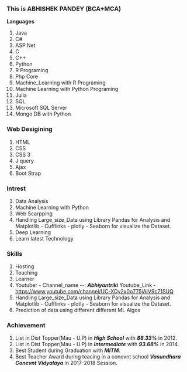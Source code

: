 ### This is ABHISHEK PANDEY (BCA+MCA)
__Languages__
1. Java
2. C#
3. ASP.Net
4. C
5. C++
6. Python 
7. R Programing
8. Php Core 
9. Machine_Learning with R Programing 
10. Machine Learning with Python Programing 
11. Julia 
12. SQL
13. Microsoft SQL Server 
14. Mongo DB with Python 
### Web Desigining
  1. HTML
  2. CSS
  3. CSS 3
  4. J query 
  5. Ajax
  6. Boot Strap 
 
### Intrest 
1. Data Analysis
2. Machine Learning with Python 
3. Web Scarpping 
4. Handling Large_size_Data using Library Pandas for Analysis and  Matplotlib - Cufflinks - plotly - Seaborn for visualize the Dataset.
5. Deep Learning 
6. Learn latest Technology 

### Skills 

1.  Hosting 
2.  Teaching 
3.  Learner 
4.  Youtuber - Channel_name --:  ***Abhiyantriki*** Youtube_Link - https://www.youtube.com/channel/UC-XOy2x0o775jAIV9c71SUQ
5.  Handling Large_size_Data using Library Pandas for Analysis and  Matplotlib - Cufflinks - plotly - Seaborn for visualize the Dataset.
6.  Prediction of data using different different ML Algos 

### Achievement 
1. List in Dist Topper(Mau - U.P) in ***High School*** with ***88.33%*** in 2012.
2. List in Dist Topper(Mau - U.P) in ***Intermediate***  with ***93.68%*** in 2014.
3. Best Student during Graduation with ***MITM***.    
4. Best Teacher Award during teacing in a conevnt school ***Vasundhara Conevnt Vidyalaya*** in 2017-2018 Session.



<!--
**abhi07898/abhi07898** is a ✨ _special_ ✨ repository because its `README.md` (this file) appears on your GitHub profile.

Here are some ideas to get you started:

- 🔭 I’m currently working on ...
- 🌱 I’m currently learning ...
- 👯 I’m looking to collaborate on ...
- 🤔 I’m looking for help with ...
- 💬 Ask me about ...
- 📫 How to reach me: ...
- 😄 Pronouns: ...
- ⚡ Fun fact: ...
-->
